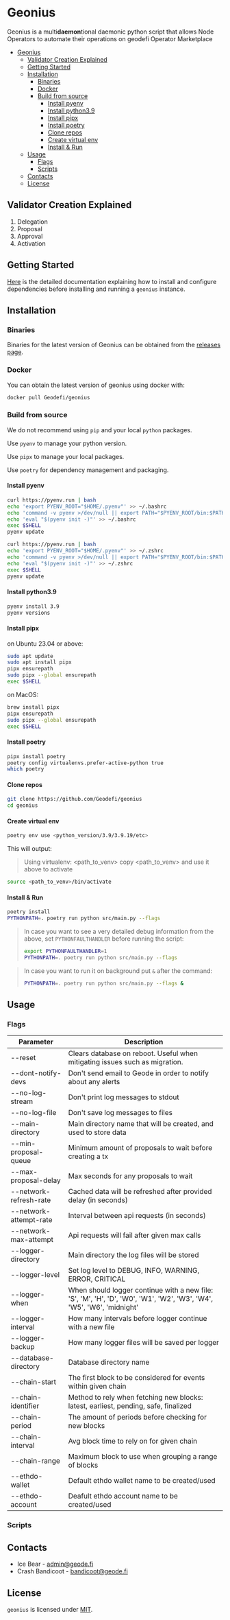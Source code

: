 # Geonius

Geonius is a multi**daemon**tional daemonic python script that allows Node Operators to automate their operations on geodefi Operator Marketplace

- [Geonius](#geonius)
  - [Validator Creation Explained](#validator-creation-explained)
  - [Getting Started](#getting-started)
  - [Installation](#installation)
    - [Binaries](#binaries)
    - [Docker](#docker)
    - [Build from source](#build-from-source)
      - [Install pyenv](#install-pyenv)
      - [Install python3.9](#install-python39)
      - [Install pipx](#install-pipx)
      - [Install poetry](#install-poetry)
      - [Clone repos](#clone-repos)
      - [Create virtual env](#create-virtual-env)
      - [Install \& Run](#install--run)
  - [Usage](#usage)
    - [Flags](#flags)
    - [Scripts](#scripts)
  - [Contacts](#contacts)
  - [License](#license)

## Validator Creation Explained

<!-- TODO: docs -->

1. Delegation
2. Proposal
3. Approval
4. Activation

## Getting Started

[Here](./docs/getting_started.md) is the detailed documentation explaining how to install and configure dependencies before installing and running a `geonius` instance.

## Installation

### Binaries

Binaries for the latest version of Geonius can be obtained from the [releases page](https://github.com/Geodefi/geonius/releases).

### Docker

You can obtain the latest version of geonius using docker with:

```bash
docker pull Geodefi/geonius
```

### Build from source

We do not recommend using `pip` and your local `python` packages.

Use `pyenv` to manage your python version.

Use `pipx` to manage your local packages.

Use `poetry` for dependency management and packaging.

#### Install pyenv

```bash
curl https://pyenv.run | bash
echo 'export PYENV_ROOT="$HOME/.pyenv"' >> ~/.bashrc
echo 'command -v pyenv >/dev/null || export PATH="$PYENV_ROOT/bin:$PATH"' >> ~/.bashrc
echo 'eval "$(pyenv init -)"' >> ~/.bashrc
exec $SHELL
pyenv update
```

```zsh
curl https://pyenv.run | bash
echo 'export PYENV_ROOT="$HOME/.pyenv"' >> ~/.zshrc
echo 'command -v pyenv >/dev/null || export PATH="$PYENV_ROOT/bin:$PATH"' >> ~/.zshrc
echo 'eval "$(pyenv init -)"' >> ~/.zshrc
exec $SHELL
pyenv update
```

#### Install python3.9

```bash
pyenv install 3.9
pyenv versions
```

#### Install pipx

on Ubuntu 23.04 or above:

```bash
sudo apt update
sudo apt install pipx
pipx ensurepath
sudo pipx --global ensurepath
exec $SHELL
```

on MacOS:

```bash
brew install pipx
pipx ensurepath
sudo pipx --global ensurepath
exec $SHELL
```

#### Install poetry

```bash
pipx install poetry
poetry config virtualenvs.prefer-active-python true
which poetry
```

#### Clone repos

```bash
git clone https://github.com/Geodefi/geonius
cd geonius
```

#### Create virtual env

```bash
poetry env use <python_version/3.9/3.9.19/etc>
```

This will output:

> Using virtualenv: <path_to_venv>
> copy <path_to_venv> and use it above to activate

```bash
source <path_to_venv>/bin/activate
```

#### Install & Run

```bash
poetry install
PYTHONPATH=. poetry run python src/main.py --flags
```

> In case you want to see a very detailed debug information from the above, set `PYTHONFAULTHANDLER` before running the script:
>
> ```bash
> export PYTHONFAULTHANDLER=1
> PYTHONPATH=. poetry run python src/main.py --flags
> ```

> In case you want to run it on background put `&` after the command:
>
> ```bash
> PYTHONPATH=. poetry run python src/main.py --flags &
> ```

## Usage

<!-- TODO: docs -->

### Flags

| Parameter              | Description                                                                                                           |
| ---------------------- | --------------------------------------------------------------------------------------------------------------------- |
| --reset                | Clears database on reboot. Useful when mitigating issues such as migration.                                           |
| --dont-notify-devs     | Don't send email to Geode in order to notify about any alerts                                                         |
| --no-log-stream        | Don't print log messages to stdout                                                                                    |
| --no-log-file          | Don't save log messages to files                                                                                      |
| --main-directory       | Main directory name that will be created, and used to store data                                                      |
| --min-proposal-queue   | Minimum amount of proposals to wait before creating a tx                                                              |
| --max-proposal-delay   | Max seconds for any proposals to wait                                                                                 |
| --network-refresh-rate | Cached data will be refreshed after provided delay (in seconds)                                                       |
| --network-attempt-rate | Interval between api requests (in seconds)                                                                            |
| --network-max-attempt  | Api requests will fail after given max calls                                                                          |
| --logger-directory     | Main directory the log files will be stored                                                                           |
| --logger-level         | Set log level to DEBUG, INFO, WARNING, ERROR, CRITICAL                                                                |
| --logger-when          | When should logger continue with a new file: 'S', 'M', 'H', 'D', 'W0', 'W1', 'W2', 'W3', 'W4', 'W5', 'W6', 'midnight' |
| --logger-interval      | How many intervals before logger continue with a new file                                                             |
| --logger-backup        | How many logger files will be saved per logger                                                                        |
| --database-directory   | Database directory name                                                                                               |
| --chain-start          | The first block to be considered for events within given chain                                                        |
| --chain-identifier     | Method to rely when fetching new blocks: latest, earliest, pending, safe, finalized                                   |
| --chain-period         | The amount of periods before checking for new blocks                                                                  |
| --chain-interval       | Avg block time to rely on for given chain                                                                             |
| --chain-range          | Maximum block to use when grouping a range of blocks                                                                  |
| --ethdo-wallet         | Default ethdo wallet name to be created/used                                                                          |
| --ethdo-account        | Deafult ethdo account name to be created/used                                                                         |

### Scripts

<!-- TODO: docs -->

## Contacts

- Ice Bear - <admin@geode.fi>
- Crash Bandicoot - <bandicoot@geode.fi>

## License

`geonius` is licensed under [MIT](./LICENSE).

<!-- https://myaccount.google.com/u/1/apppasswords -->